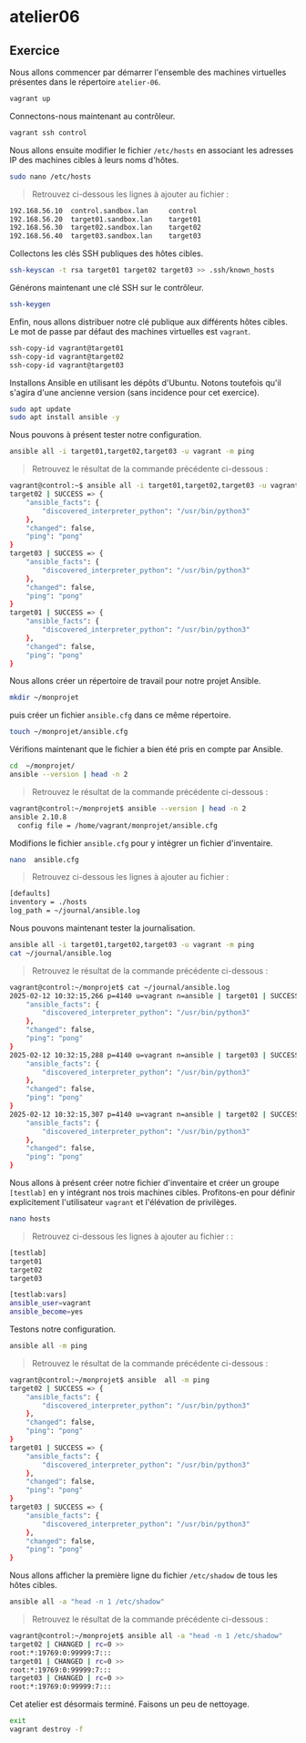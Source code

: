 # atelier06

## Exercice

Nous allons commencer par démarrer l'ensemble des machines virtuelles présentes dans le répertoire `atelier-06`.

```sh
vagrant up
```

Connectons-nous maintenant au contrôleur.

```sh 
vagrant ssh control
```

Nous allons ensuite modifier le fichier `/etc/hosts` en associant les adresses IP des machines cibles à leurs noms d'hôtes.

```sh
sudo nano /etc/hosts
```

> Retrouvez ci-dessous les lignes à ajouter au fichier :

```sh
192.168.56.10  control.sandbox.lan     control
192.168.56.20  target01.sandbox.lan    target01
192.168.56.30  target02.sandbox.lan    target02
192.168.56.40  target03.sandbox.lan    target03
```

Collectons les clés SSH publiques des hôtes cibles.

```sh
ssh-keyscan -t rsa target01 target02 target03 >> .ssh/known_hosts
```

Générons maintenant une clé SSH sur le contrôleur.

```sh
ssh-keygen
```

Enfin, nous allons distribuer notre clé publique aux différents hôtes cibles.
Le mot de passe par défaut des machines virtuelles est `vagrant`.

```sh
ssh-copy-id vagrant@target01
ssh-copy-id vagrant@target02
ssh-copy-id vagrant@target03
```

Installons Ansible en utilisant les dépôts d'Ubuntu.
Notons toutefois qu'il s'agira d'une ancienne version (sans incidence pour cet exercice).

```sh
sudo apt update
sudo apt install ansible -y
```

Nous pouvons à présent tester notre configuration.

```sh
ansible all -i target01,target02,target03 -u vagrant -m ping
```

> Retrouvez le résultat de la commande précédente ci-dessous :

```sh
vagrant@control:~$ ansible all -i target01,target02,target03 -u vagrant -m ping
target02 | SUCCESS => {
    "ansible_facts": {
        "discovered_interpreter_python": "/usr/bin/python3"
    },
    "changed": false,
    "ping": "pong"
}
target03 | SUCCESS => {
    "ansible_facts": {
        "discovered_interpreter_python": "/usr/bin/python3"
    },
    "changed": false,
    "ping": "pong"
}
target01 | SUCCESS => {
    "ansible_facts": {
        "discovered_interpreter_python": "/usr/bin/python3"
    },
    "changed": false,
    "ping": "pong"
}
```

Nous allons créer un répertoire de travail pour notre projet Ansible.

```sh
mkdir ~/monprojet
```

puis créer un fichier `ansible.cfg` dans ce même répertoire. 

```sh
touch ~/monprojet/ansible.cfg
```

Vérifions maintenant que le fichier a bien été pris en compte par Ansible.

```sh
cd  ~/monprojet/
ansible --version | head -n 2
```

> Retrouvez le résultat de la commande précédente ci-dessous :

```sh
vagrant@control:~/monprojet$ ansible --version | head -n 2
ansible 2.10.8
  config file = /home/vagrant/monprojet/ansible.cfg
```

Modifions le fichier `ansible.cfg` pour y intégrer un fichier d'inventaire. 

```sh
nano  ansible.cfg
```

> Retrouvez ci-dessous les lignes à ajouter au fichier :

```sh
[defaults]
inventory = ./hosts
log_path = ~/journal/ansible.log
```

Nous pouvons maintenant tester la journalisation.

```sh
ansible all -i target01,target02,target03 -u vagrant -m ping
cat ~/journal/ansible.log
```

> Retrouvez le résultat de la commande précédente ci-dessous :

```sh 
vagrant@control:~/monprojet$ cat ~/journal/ansible.log 
2025-02-12 10:32:15,266 p=4140 u=vagrant n=ansible | target01 | SUCCESS => {
    "ansible_facts": {
        "discovered_interpreter_python": "/usr/bin/python3"
    },
    "changed": false,
    "ping": "pong"
}
2025-02-12 10:32:15,288 p=4140 u=vagrant n=ansible | target03 | SUCCESS => {
    "ansible_facts": {
        "discovered_interpreter_python": "/usr/bin/python3"
    },
    "changed": false,
    "ping": "pong"
}
2025-02-12 10:32:15,307 p=4140 u=vagrant n=ansible | target02 | SUCCESS => {
    "ansible_facts": {
        "discovered_interpreter_python": "/usr/bin/python3"
    },
    "changed": false,
    "ping": "pong"
}
```

Nous allons à présent créer notre fichier d'inventaire et créer un groupe `[testlab]` en y intégrant nos trois machines cibles.
Profitons-en pour définir explicitement l'utilisateur `vagrant` et l'élévation de privilèges.

```sh
nano hosts
```

> Retrouvez ci-dessous les lignes à ajouter au fichier :  :

```sh
[testlab]
target01
target02
target03

[testlab:vars]
ansible_user=vagrant
ansible_become=yes
```

Testons notre configuration. 

```sh
ansible all -m ping
```

> Retrouvez le résultat de la commande précédente ci-dessous :

```sh
vagrant@control:~/monprojet$ ansible  all -m ping
target02 | SUCCESS => {
    "ansible_facts": {
        "discovered_interpreter_python": "/usr/bin/python3"
    },
    "changed": false,
    "ping": "pong"
}
target01 | SUCCESS => {
    "ansible_facts": {
        "discovered_interpreter_python": "/usr/bin/python3"
    },
    "changed": false,
    "ping": "pong"
}
target03 | SUCCESS => {
    "ansible_facts": {
        "discovered_interpreter_python": "/usr/bin/python3"
    },
    "changed": false,
    "ping": "pong"
}
```

Nous allons afficher la première ligne du fichier `/etc/shadow` de tous les hôtes cibles.

```sh
ansible all -a "head -n 1 /etc/shadow"
```

> Retrouvez le résultat de la commande précédente ci-dessous :

```sh
vagrant@control:~/monprojet$ ansible all -a "head -n 1 /etc/shadow"
target02 | CHANGED | rc=0 >>
root:*:19769:0:99999:7:::
target01 | CHANGED | rc=0 >>
root:*:19769:0:99999:7:::
target03 | CHANGED | rc=0 >>
root:*:19769:0:99999:7:::
```

Cet atelier est désormais terminé.
Faisons un peu de nettoyage.

```sh
exit 
vagrant destroy -f
```
